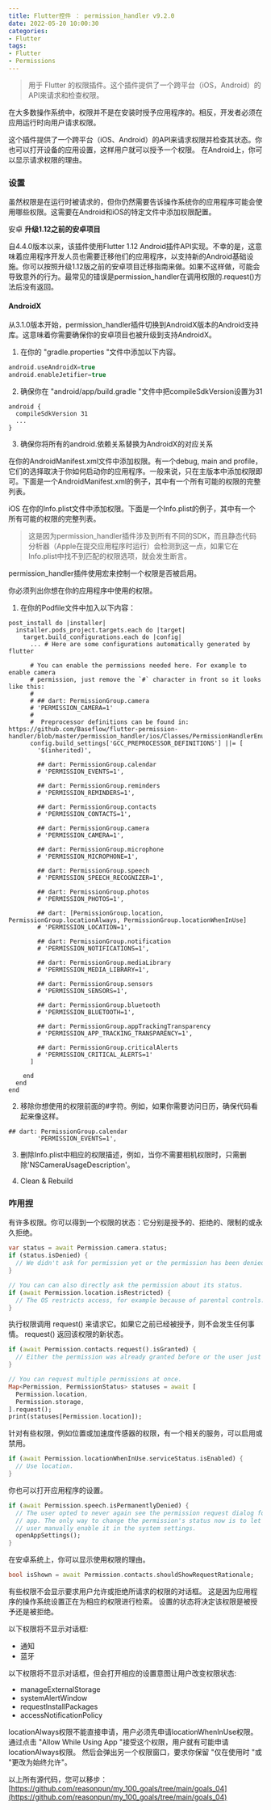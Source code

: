 ```yaml
---
title: Flutter控件 ： permission_handler v9.2.0
date: 2022-05-20 10:00:30
categories:
- Flutter
tags:
- Flutter
- Permissions
---
```


> 用于 Flutter 的权限插件。这个插件提供了一个跨平台（iOS，Android）的API来请求和检查权限。

在大多数操作系统中，权限并不是在安装时授予应用程序的。相反，开发者必须在应用运行时向用户请求权限。

这个插件提供了一个跨平台（iOS、Android）的API来请求权限并检查其状态。你也可以打开设备的应用设置，这样用户就可以授予一个权限。
在Android上，你可以显示请求权限的理由。

<!--more-->

### 设置 
虽然权限是在运行时被请求的，但你仍然需要告诉操作系统你的应用程序可能会使用哪些权限。这需要在Android和iOS的特定文件中添加权限配置。

安卓
 **升级1.12之前的安卓项目**

自4.4.0版本以来，该插件使用Flutter 1.12 Android插件API实现。不幸的是，这意味着应用程序开发人员也需要迁移他们的应用程序，以支持新的Android基础设施。你可以按照升级1.12版之前的安卓项目迁移指南来做。如果不这样做，可能会导致意外的行为。最常见的错误是permission_handler在调用权限的.request()方法后没有返回。

#### AndroidX

从3.1.0版本开始，permission_handler插件切换到AndroidX版本的Android支持库。这意味着你需要确保你的安卓项目也被升级到支持AndroidX。

 1. 在你的 "gradle.properties "文件中添加以下内容。

```gradle
android.useAndroidX=true
android.enableJetifier=true
```

 2. 确保你在 "android/app/build.gradle "文件中把compileSdkVersion设置为31

```
android {
  compileSdkVersion 31
  ...
}
```

 3. 确保你将所有的android.依赖关系替换为AndroidX的对应关系 

在你的AndroidManifest.xml文件中添加权限。有一个debug, main and profile，它们的选择取决于你如何启动你的应用程序。一般来说，只在主版本中添加权限即可。下面是一个AndroidManifest.xml的例子，其中有一个所有可能的权限的完整列表。

iOS
在你的Info.plist文件中添加权限。下面是一个Info.plist的例子，其中有一个所有可能的权限的完整列表。

 > 这是因为permission_handler插件涉及到所有不同的SDK，而且静态代码分析器（Apple在提交应用程序时运行）会检测到这一点，如果它在Info.plist中找不到匹配的权限选项，就会发生断言。

permission_handler插件使用宏来控制一个权限是否被启用。

你必须列出你想在你的应用程序中使用的权限。

1. 在你的Podfile文件中加入以下内容：

```pod
post_install do |installer|
  installer.pods_project.targets.each do |target|
    target.build_configurations.each do |config|
      ... # Here are some configurations automatically generated by flutter

      # You can enable the permissions needed here. For example to enable camera
      # permission, just remove the `#` character in front so it looks like this:
      #
      # ## dart: PermissionGroup.camera
      # 'PERMISSION_CAMERA=1'
      #
      #  Preprocessor definitions can be found in: https://github.com/Baseflow/flutter-permission-handler/blob/master/permission_handler/ios/Classes/PermissionHandlerEnums.h
      config.build_settings['GCC_PREPROCESSOR_DEFINITIONS'] ||= [
        '$(inherited)',

        ## dart: PermissionGroup.calendar
        # 'PERMISSION_EVENTS=1',

        ## dart: PermissionGroup.reminders
        # 'PERMISSION_REMINDERS=1',

        ## dart: PermissionGroup.contacts
        # 'PERMISSION_CONTACTS=1',

        ## dart: PermissionGroup.camera
        # 'PERMISSION_CAMERA=1',

        ## dart: PermissionGroup.microphone
        # 'PERMISSION_MICROPHONE=1',

        ## dart: PermissionGroup.speech
        # 'PERMISSION_SPEECH_RECOGNIZER=1',

        ## dart: PermissionGroup.photos
        # 'PERMISSION_PHOTOS=1',

        ## dart: [PermissionGroup.location, PermissionGroup.locationAlways, PermissionGroup.locationWhenInUse]
        # 'PERMISSION_LOCATION=1',

        ## dart: PermissionGroup.notification
        # 'PERMISSION_NOTIFICATIONS=1',

        ## dart: PermissionGroup.mediaLibrary
        # 'PERMISSION_MEDIA_LIBRARY=1',

        ## dart: PermissionGroup.sensors
        # 'PERMISSION_SENSORS=1',   

        ## dart: PermissionGroup.bluetooth
        # 'PERMISSION_BLUETOOTH=1',

        ## dart: PermissionGroup.appTrackingTransparency
        # 'PERMISSION_APP_TRACKING_TRANSPARENCY=1',

        ## dart: PermissionGroup.criticalAlerts
        # 'PERMISSION_CRITICAL_ALERTS=1'
      ]

    end
  end
end
```

2. 移除你想使用的权限前面的#字符。例如，如果你需要访问日历，确保代码看起来像这样。

```pod
## dart: PermissionGroup.calendar
        'PERMISSION_EVENTS=1',
```

3. 删除Info.plist中相应的权限描述，例如，当你不需要相机权限时，只需删除'NSCameraUsageDescription'。

4. Clean & Rebuild

### 咋用捏

有许多权限。你可以得到一个权限的状态：它分别是授予的、拒绝的、限制的或永久拒绝。

```dart
var status = await Permission.camera.status;
if (status.isDenied) {
  // We didn't ask for permission yet or the permission has been denied before but not permanently.
}

// You can can also directly ask the permission about its status.
if (await Permission.location.isRestricted) {
  // The OS restricts access, for example because of parental controls.
}
```

执行权限调用 request() 来请求它。如果它之前已经被授予，则不会发生任何事情。
request() 返回该权限的新状态。

```dart
if (await Permission.contacts.request().isGranted) {
  // Either the permission was already granted before or the user just granted it.
}

// You can request multiple permissions at once.
Map<Permission, PermissionStatus> statuses = await [
  Permission.location,
  Permission.storage,
].request();
print(statuses[Permission.location]);
```

针对有些权限，例如位置或加速度传感器的权限，有一个相关的服务，可以启用或禁用。

```dart
if (await Permission.locationWhenInUse.serviceStatus.isEnabled) {
  // Use location.
}
```

你也可以打开应用程序的设置。

```dart
if (await Permission.speech.isPermanentlyDenied) {
  // The user opted to never again see the permission request dialog for this
  // app. The only way to change the permission's status now is to let the
  // user manually enable it in the system settings.
  openAppSettings();
}
```

在安卓系统上，你可以显示使用权限的理由。

```dart
bool isShown = await Permission.contacts.shouldShowRequestRationale;
```

有些权限不会显示要求用户允许或拒绝所请求的权限的对话框。
这是因为应用程序的操作系统设置正在为相应的权限进行检索。
设置的状态将决定该权限是被授予还是被拒绝。

以下权限将不显示对话框:

 * 通知
 * 蓝牙


以下权限将不显示对话框，但会打开相应的设置意图让用户改变权限状态:

 * manageExternalStorage
 * systemAlertWindow
 * requestInstallPackages
 * accessNotificationPolicy

locationAlways权限不能直接申请，用户必须先申请locationWhenInUse权限。通过点击 "Allow While Using App "接受这个权限，用户就有可能申请locationAlways权限。
然后会弹出另一个权限窗口，要求你保留 "仅在使用时 "或 "更改为始终允许"。

以上所有源代码，您可以移步：[https://github.com/reasonpun/my_100_goals/tree/main/goals_04](https://github.com/reasonpun/my_100_goals/tree/main/goals_04)

<!-- https://pub.flutter-io.cn/packages/permission_handler -->